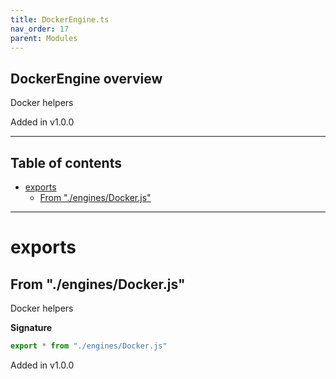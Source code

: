 ```yaml
---
title: DockerEngine.ts
nav_order: 17
parent: Modules
---
```


## DockerEngine overview

Docker helpers

Added in v1.0.0

---

<h2 class="text-delta">Table of contents</h2>

- [exports](#exports)
  - [From "./engines/Docker.js"](#from-enginesdockerjs)

---

# exports

## From "./engines/Docker.js"

Docker helpers

**Signature**

```ts
export * from "./engines/Docker.js"
```

Added in v1.0.0
